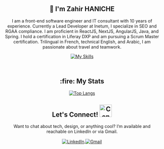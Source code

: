 
  <!-- Banner Section -->
 
<!--  <div align="center">
  <a href="https://getmoredonationsusa.com/campaign/gaza/FUNHJGXZCKQ/?utm_source=google&utm_medium=cpc&utm_campaign=21480680770&utm_content=705971831193&cid=Cj0KCQjwtZK1BhDuARIsAAy2Vztmpmn3Z3-uNmuuLXeqcfxwRTGpKA9UX1hMxJNSFcMDH-RCK5oQYZYaAmXQEALw_wcB">
    <img src="https://raw.githubusercontent.com/Safouene1/support-palestine-banner/master/banner-support.svg" alt="ReadMeSupportPalestine">
  </a>
</div> -->
<!-- Header Section -->
<!--  <div align="center">
  <h1>
    <img src="https://media.giphy.com/media/VgCDAzcKvsR6OM0uWg/giphy.gif" width="50" alt="Waving Hand" /> 
    I'm  <a href="https://zahirhaniche-dev.github.io/ZahirHaniche-portfolio/"> Zahir HANICHE </a>
  </h1>
</div>

<div align="center">
  <img src="https://readme-typing-svg.herokuapp.com/?color=ffffff&size=30&center=true&vCenter=true&width=500&height=30&lines=I'm+a...;Frontend+Developer;IT+Consultant;Liferay+Developer" alt="Typing SVG" />
</div> -->

<!-- About Me Section -->
<div align="center">
  <!-- <h2> <a target="_blank" rel="noopener noreferrer">Who Am I? 🚀</a> </h2> -->
  <h2>
   👋 I'm Zahir HANICHE 
  </h2>
  <p>
    I am a front-end software engineer and IT consultant with 10 years of experience. Currently a Lead Developer at Inetum, I specialize in SEO and RGAA compliance. I am proficient in ReactJS, NextJS, AngularJS, Java, and Spring. I hold a certification in Liferay DXP and am pursuing a Scrum Master certification. Trilingual in French, technical English, and Arabic, I am passionate about travel and teamwork.
  </p>

  <p align="center">
   <!-- <img src="https://raw.githubusercontent.com/Safouene1/support-palestine-banner/master/StandWithPalestine.svg" alt="Stand With Palestine" />
    <img src="https://komarev.com/ghpvc/?username=ZahirHaniche-dev&label=Profile%20views&color=27cbec&style=flat" alt="Profile Views" /> -->
  
[![My Skills](https://skillicons.dev/icons?i=js,ts,react,next,vue,vscode,html,css,sass,github,git,npm,jenkins)](https://skillicons.dev)
  </p>
 <!-- <p>
    Over the past 9 years, I’ve had the privilege of working with some of the most prestigious clients in France, including the Ministry of Sports, BNP Paribas, and Cardif. My experience spans across multiple industries, where I’ve consistently delivered robust and innovative digital solutions that meet the highest standards of quality and performance.
  </p> -->
  <br>
</div>

<!--
 ```javascript
const Zahir = {
  code: ["Javascript", "Java", "HTML", "CSS", "Python", "PHP"],
  askMeAbout: ["web dev", "tech", "app dev", "scrum master", "soccer"],
  technologies: {
    frontEnd: {
      technologies: ["Shell", "React", "NextJS", "AngularJS", "SASS", "Typescript", "Redux", "jQuery", "Bootstrap"],
    },
    backEnd: {
      technologies: ["Java", "Spring", "Node.js", "Express"],
    },
    databases: ["MySQL", "PostgreSQL"],
    misc: ["styled-components", "tailwind", "Bootstrap", "Liferay DXP", "Scrum Master PSM I", "SEO", "RGAA"],
  },
  tools: ["Git", "IntelliJ", "Visual Studio Code", "Jenkins", "Maven", "Eclipse", "PyCharm", "GitLab", "Subversion (SVN)"],
  funFact: "I love people and I love traveling",
 
};
```
-->

<div align="center">
<h2>
   :fire: My Stats 
  </h2>

[![Top Langs](https://github-readme-stats.vercel.app/api/top-langs/?username=ZahirHaniche-dev&layout=compact&theme=vision-friendly-dark)](https://github.com/anuraghazra/github-readme-stats)

</div>
<!-- Contact Me Section -->
<div align="center">
  <h2>
    <a target="_blank" rel="noopener noreferrer">
      Let's Connect!
      <img src="https://media1.giphy.com/media/IqgySmxEgP0rs40ZMB/giphy.gif?cid=ecf05e47e7dvfufx9t47q5pf2065hf6mr8dmr8y2yrq8o3su&rid=giphy.gif&ct=s" height="40" width="40" alt="Connect GIF" />
    </a>
  </h2>
  <p>Want to chat about tech, design, or anything cool? I’m available and reachable on LinkedIn or via Gmail.</p>
  <p align="center" style="border: none;">
    <a href="https://www.linkedin.com/in/zahirhaniche/" target="_blank" rel="noopener noreferrer">
      <img align="center" src="https://img.shields.io/badge/LinkedIn-0A66C2.svg?style=for-the-badge&logo=LinkedIn&logoColor=white" alt="LinkedIn" />
    </a>
    <a href="mailto:haniche.zahir@gmail.com" target="_blank" rel="noopener noreferrer">
      <img align="center" src="https://img.shields.io/badge/Gmail-D14836.svg?style=for-the-badge&logo=Gmail&logoColor=white" alt="Gmail" />
    </a>
  </p>
</div>

